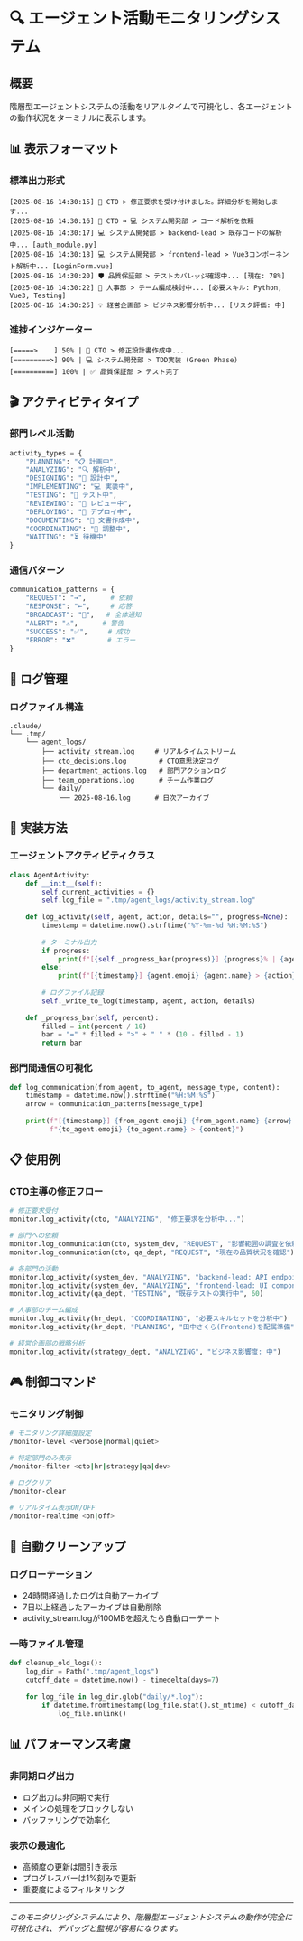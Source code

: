 # 🔍 エージェント活動モニタリングシステム

## 概要
階層型エージェントシステムの活動をリアルタイムで可視化し、各エージェントの動作状況をターミナルに表示します。

## 📊 表示フォーマット

### 標準出力形式
```
[2025-08-16 14:30:15] 🎯 CTO > 修正要求を受け付けました。詳細分析を開始します...
[2025-08-16 14:30:16] 🎯 CTO → 💻 システム開発部 > コード解析を依頼
[2025-08-16 14:30:17] 💻 システム開発部 > backend-lead > 既存コードの解析中... [auth_module.py]
[2025-08-16 14:30:18] 💻 システム開発部 > frontend-lead > Vue3コンポーネント解析中... [LoginForm.vue]
[2025-08-16 14:30:20] 🛡️ 品質保証部 > テストカバレッジ確認中... [現在: 78%]
[2025-08-16 14:30:22] 🏢 人事部 > チーム編成検討中... [必要スキル: Python, Vue3, Testing]
[2025-08-16 14:30:25] 💡 経営企画部 > ビジネス影響分析中... [リスク評価: 中]
```

### 進捗インジケーター
```
[=====>    ] 50% | 🎯 CTO > 修正設計書作成中...
[=========>] 90% | 💻 システム開発部 > TDD実装 (Green Phase)
[==========] 100% | ✅ 品質保証部 > テスト完了
```

## 🎬 アクティビティタイプ

### 部門レベル活動
```python
activity_types = {
    "PLANNING": "📋 計画中",
    "ANALYZING": "🔍 解析中",
    "DESIGNING": "📐 設計中",
    "IMPLEMENTING": "💻 実装中",
    "TESTING": "🧪 テスト中",
    "REVIEWING": "👀 レビュー中",
    "DEPLOYING": "🚀 デプロイ中",
    "DOCUMENTING": "📝 文書作成中",
    "COORDINATING": "🤝 調整中",
    "WAITING": "⏳ 待機中"
}
```

### 通信パターン
```python
communication_patterns = {
    "REQUEST": "→",      # 依頼
    "RESPONSE": "←",     # 応答
    "BROADCAST": "📢",   # 全体通知
    "ALERT": "⚠️",      # 警告
    "SUCCESS": "✅",     # 成功
    "ERROR": "❌"        # エラー
}
```

## 💾 ログ管理

### ログファイル構造
```
.claude/
└── .tmp/
    └── agent_logs/
        ├── activity_stream.log     # リアルタイムストリーム
        ├── cto_decisions.log        # CTO意思決定ログ
        ├── department_actions.log   # 部門アクションログ
        ├── team_operations.log      # チーム作業ログ
        └── daily/
            └── 2025-08-16.log      # 日次アーカイブ
```

## 🔄 実装方法

### エージェントアクティビティクラス
```python
class AgentActivity:
    def __init__(self):
        self.current_activities = {}
        self.log_file = ".tmp/agent_logs/activity_stream.log"
    
    def log_activity(self, agent, action, details="", progress=None):
        timestamp = datetime.now().strftime("%Y-%m-%d %H:%M:%S")
        
        # ターミナル出力
        if progress:
            print(f"[{self._progress_bar(progress)}] {progress}% | {agent.emoji} {agent.name} > {action}")
        else:
            print(f"[{timestamp}] {agent.emoji} {agent.name} > {action} {details}")
        
        # ログファイル記録
        self._write_to_log(timestamp, agent, action, details)
    
    def _progress_bar(self, percent):
        filled = int(percent / 10)
        bar = "=" * filled + ">" + " " * (10 - filled - 1)
        return bar
```

### 部門間通信の可視化
```python
def log_communication(from_agent, to_agent, message_type, content):
    timestamp = datetime.now().strftime("%H:%M:%S")
    arrow = communication_patterns[message_type]
    
    print(f"[{timestamp}] {from_agent.emoji} {from_agent.name} {arrow} "
          f"{to_agent.emoji} {to_agent.name} > {content}")
```

## 📋 使用例

### CTO主導の修正フロー
```python
# 修正要求受付
monitor.log_activity(cto, "ANALYZING", "修正要求を分析中...")

# 部門への依頼
monitor.log_communication(cto, system_dev, "REQUEST", "影響範囲の調査を依頼")
monitor.log_communication(cto, qa_dept, "REQUEST", "現在の品質状況を確認")

# 各部門の活動
monitor.log_activity(system_dev, "ANALYZING", "backend-lead: API endpoints確認中", 30)
monitor.log_activity(system_dev, "ANALYZING", "frontend-lead: UI components確認中", 45)
monitor.log_activity(qa_dept, "TESTING", "既存テストの実行中", 60)

# 人事部のチーム編成
monitor.log_activity(hr_dept, "COORDINATING", "必要スキルセットを分析中")
monitor.log_activity(hr_dept, "PLANNING", "田中さくら(Frontend)を配属準備")

# 経営企画部の戦略分析
monitor.log_activity(strategy_dept, "ANALYZING", "ビジネス影響度: 中")
```

## 🎮 制御コマンド

### モニタリング制御
```bash
# モニタリング詳細度設定
/monitor-level <verbose|normal|quiet>

# 特定部門のみ表示
/monitor-filter <cto|hr|strategy|qa|dev>

# ログクリア
/monitor-clear

# リアルタイム表示ON/OFF
/monitor-realtime <on|off>
```

## 🧹 自動クリーンアップ

### ログローテーション
- 24時間経過したログは自動アーカイブ
- 7日以上経過したアーカイブは自動削除
- activity_stream.logが100MBを超えたら自動ローテート

### 一時ファイル管理
```python
def cleanup_old_logs():
    log_dir = Path(".tmp/agent_logs")
    cutoff_date = datetime.now() - timedelta(days=7)
    
    for log_file in log_dir.glob("daily/*.log"):
        if datetime.fromtimestamp(log_file.stat().st_mtime) < cutoff_date:
            log_file.unlink()
```

## 📊 パフォーマンス考慮

### 非同期ログ出力
- ログ出力は非同期で実行
- メインの処理をブロックしない
- バッファリングで効率化

### 表示の最適化
- 高頻度の更新は間引き表示
- プログレスバーは1%刻みで更新
- 重要度によるフィルタリング

---

*このモニタリングシステムにより、階層型エージェントシステムの動作が完全に可視化され、デバッグと監視が容易になります。*